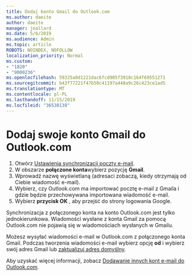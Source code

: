 ```yaml
---
title: Dodaj konto Gmail do Outlook.com
ms.author: daeite
author: daeite
manager: joallard
ms.date: 5/6/2019
ms.audience: Admin
ms.topic: article
ROBOTS: NOINDEX, NOFOLLOW
localization_priority: Normal
ms.custom:
- "1820"
- "9000236"
ms.openlocfilehash: 59325a0d1221dac6fcd905f3918c164f69551271
ms.sourcegitcommit: b43f77221f47b50c41197a448a9c26c423ce1ad5
ms.translationtype: MT
ms.contentlocale: pl-PL
ms.lasthandoff: 11/15/2019
ms.locfileid: "36538138"
---
```

# <a name="add-your-gmail-account-to-outlookcom"></a>Dodaj swoje konto Gmail do Outlook.com

1. Otwórz [Ustawienia synchronizacji poczty e-mail](https://go.microsoft.com/fwlink/?linkid=875264).
2. W obszarze **połączone konta**wybierz pozycję **Gmail**.
3. Wprowadź nazwę wyświetlaną (adresaci zobaczą, kiedy otrzymają od Ciebie wiadomość e-mail).
4. Wybierz, czy Outlook.com ma importować pocztę e-mail z Gmaila i gdzie będzie przechowywana importowana wiadomość e-mail.
5. Wybierz **przycisk OK** , aby przejść do strony logowania Google.

Synchronizacja z połączonego konta na konto Outlook.com jest tylko jednokierunkowa. Wiadomości wysłane z konta Gmail za pomocą Outlook.com nie pojawią się w wiadomościach wysłanych w Gmailu.

Możesz wysyłać wiadomości e-mail w Outlook.com z połączonego konta Gmail. Podczas tworzenia wiadomości e-mail wybierz opcję **od** i wybierz swój adres Gmail lub [zaktualizuj adres domyślny](https://go.microsoft.com/fwlink/?linkid=875264).

Aby uzyskać więcej informacji, zobacz [Dodawanie innych kont e-mail do Outlook.com](https://support.office.com/article/c5224df4-5885-4e79-91ba-523aa743f0ba?wt.mc_id=Office_Outlook_com_Alchemy).